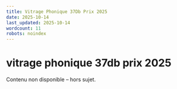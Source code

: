```yaml
---
title: Vitrage Phonique 37Db Prix 2025
date: 2025-10-14
last_updated: 2025-10-14
wordcount: 11
robots: noindex
---
```


# vitrage phonique 37db prix 2025

Contenu non disponible – hors sujet.